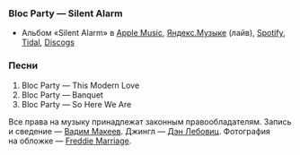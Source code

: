 ### Bloc Party — Silent Alarm

- Альбом «Silent Alarm» в
	[Apple Music](https://music.apple.com/album/983993904),
	[Яндекс.Музыке](https://music.yandex.com/album/7551309) (лайв),
	[Spotify](https://open.spotify.com/album/4KeTvCYCel3Ky58FirciWp),
	[Tidal](https://tidal.com/browse/album/34393852),
	[Discogs](https://www.discogs.com/master/11669)

### Песни

1. Bloc Party — This Modern Love
2. Bloc Party — Banquet
3. Bloc Party — So Here We Are

Все права на музыку принадлежат законным правообладателям.
Запись и сведение — [Вадим Макеев](https://twitter.com/pepelsbey).
Джингл — [Дэн Лебовиц](https://www.youtube.com/channel/UC38A5qHrlc_Zgua7vL4b96w).
Фотография на обложке — [Freddie Marriage](https://unsplash.com/photos/mYOea-xnu-k).
